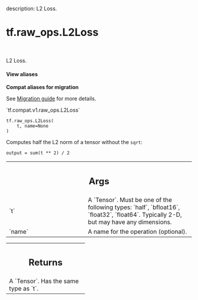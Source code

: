description: L2 Loss.

<div itemscope itemtype="http://developers.google.com/ReferenceObject">
<meta itemprop="name" content="tf.raw_ops.L2Loss" />
<meta itemprop="path" content="Stable" />
</div>

# tf.raw_ops.L2Loss

<!-- Insert buttons and diff -->

<table class="tfo-notebook-buttons tfo-api nocontent" align="left">

</table>



L2 Loss.

<section class="expandable">
  <h4 class="showalways">View aliases</h4>
  <p>
<b>Compat aliases for migration</b>
<p>See
<a href="https://www.tensorflow.org/guide/migrate">Migration guide</a> for
more details.</p>
<p>`tf.compat.v1.raw_ops.L2Loss`</p>
</p>
</section>

<pre class="devsite-click-to-copy prettyprint lang-py tfo-signature-link">
<code>tf.raw_ops.L2Loss(
    t, name=None
)
</code></pre>



<!-- Placeholder for "Used in" -->

Computes half the L2 norm of a tensor without the `sqrt`:

    output = sum(t ** 2) / 2

<!-- Tabular view -->
 <table class="responsive fixed orange">
<colgroup><col width="214px"><col></colgroup>
<tr><th colspan="2"><h2 class="add-link">Args</h2></th></tr>

<tr>
<td>
`t`
</td>
<td>
A `Tensor`. Must be one of the following types: `half`, `bfloat16`, `float32`, `float64`.
Typically 2-D, but may have any dimensions.
</td>
</tr><tr>
<td>
`name`
</td>
<td>
A name for the operation (optional).
</td>
</tr>
</table>



<!-- Tabular view -->
 <table class="responsive fixed orange">
<colgroup><col width="214px"><col></colgroup>
<tr><th colspan="2"><h2 class="add-link">Returns</h2></th></tr>
<tr class="alt">
<td colspan="2">
A `Tensor`. Has the same type as `t`.
</td>
</tr>

</table>

